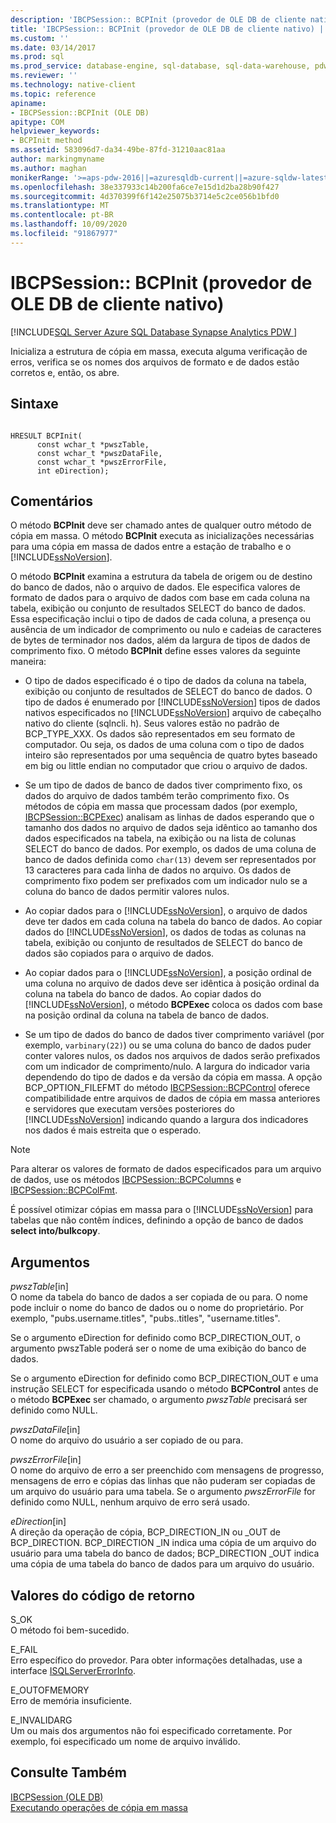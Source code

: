 ```yaml
---
description: 'IBCPSession:: BCPInit (provedor de OLE DB de cliente nativo)'
title: 'IBCPSession:: BCPInit (provedor de OLE DB de cliente nativo) | Microsoft Docs'
ms.custom: ''
ms.date: 03/14/2017
ms.prod: sql
ms.prod_service: database-engine, sql-database, sql-data-warehouse, pdw
ms.reviewer: ''
ms.technology: native-client
ms.topic: reference
apiname:
- IBCPSession::BCPInit (OLE DB)
apitype: COM
helpviewer_keywords:
- BCPInit method
ms.assetid: 583096d7-da34-49be-87fd-31210aac81aa
author: markingmyname
ms.author: maghan
monikerRange: '>=aps-pdw-2016||=azuresqldb-current||=azure-sqldw-latest||>=sql-server-2016||=sqlallproducts-allversions||>=sql-server-linux-2017||=azuresqldb-mi-current'
ms.openlocfilehash: 38e337933c14b200fa6ce7e15d1d2ba28b90f427
ms.sourcegitcommit: 4d370399f6f142e25075b3714e5c2ce056b1bfd0
ms.translationtype: MT
ms.contentlocale: pt-BR
ms.lasthandoff: 10/09/2020
ms.locfileid: "91867977"
---
```

# <a name="ibcpsessionbcpinit-native-client-ole-db-provider"></a>IBCPSession:: BCPInit (provedor de OLE DB de cliente nativo)
[!INCLUDE[SQL Server Azure SQL Database Synapse Analytics PDW ](../../includes/applies-to-version/sql-asdb-asdbmi-asa-pdw.md)]

  Inicializa a estrutura de cópia em massa, executa alguma verificação de erros, verifica se os nomes dos arquivos de formato e de dados estão corretos e, então, os abre.  
  
## <a name="syntax"></a>Sintaxe  
  
```  
  
HRESULT BCPInit(   
      const wchar_t *pwszTable,  
      const wchar_t *pwszDataFile,  
      const wchar_t *pwszErrorFile,  
      int eDirection);  
```  
  
## <a name="remarks"></a>Comentários  
 O método **BCPInit** deve ser chamado antes de qualquer outro método de cópia em massa. O método **BCPInit** executa as inicializações necessárias para uma cópia em massa de dados entre a estação de trabalho e o [!INCLUDE[ssNoVersion](../../includes/ssnoversion-md.md)].  
  
 O método **BCPInit** examina a estrutura da tabela de origem ou de destino do banco de dados, não o arquivo de dados. Ele especifica valores de formato de dados para o arquivo de dados com base em cada coluna na tabela, exibição ou conjunto de resultados SELECT do banco de dados. Essa especificação inclui o tipo de dados de cada coluna, a presença ou ausência de um indicador de comprimento ou nulo e cadeias de caracteres de bytes de terminador nos dados, além da largura de tipos de dados de comprimento fixo. O método **BCPInit** define esses valores da seguinte maneira:  
  
-   O tipo de dados especificado é o tipo de dados da coluna na tabela, exibição ou conjunto de resultados de SELECT do banco de dados. O tipo de dados é enumerado por [!INCLUDE[ssNoVersion](../../includes/ssnoversion-md.md)] tipos de dados nativos especificados no [!INCLUDE[ssNoVersion](../../includes/ssnoversion-md.md)] arquivo de cabeçalho nativo do cliente (sqlncli. h). Seus valores estão no padrão de BCP_TYPE_XXX. Os dados são representados em seu formato de computador. Ou seja, os dados de uma coluna com o tipo de dados inteiro são representados por uma sequência de quatro bytes baseado em big ou little endian no computador que criou o arquivo de dados.  
  
-   Se um tipo de dados de banco de dados tiver comprimento fixo, os dados do arquivo de dados também terão comprimento fixo. Os métodos de cópia em massa que processam dados (por exemplo, [IBCPSession::BCPExec](../../relational-databases/native-client-ole-db-interfaces/ibcpsession-bcpexec-ole-db.md)) analisam as linhas de dados esperando que o tamanho dos dados no arquivo de dados seja idêntico ao tamanho dos dados especificados na tabela, na exibição ou na lista de colunas SELECT do banco de dados. Por exemplo, os dados de uma coluna de banco de dados definida como `char(13)` devem ser representados por 13 caracteres para cada linha de dados no arquivo. Os dados de comprimento fixo podem ser prefixados com um indicador nulo se a coluna do banco de dados permitir valores nulos.  
  
-   Ao copiar dados para o [!INCLUDE[ssNoVersion](../../includes/ssnoversion-md.md)], o arquivo de dados deve ter dados em cada coluna na tabela do banco de dados. Ao copiar dados do [!INCLUDE[ssNoVersion](../../includes/ssnoversion-md.md)], os dados de todas as colunas na tabela, exibição ou conjunto de resultados de SELECT do banco de dados são copiados para o arquivo de dados.  
  
-   Ao copiar dados para o [!INCLUDE[ssNoVersion](../../includes/ssnoversion-md.md)], a posição ordinal de uma coluna no arquivo de dados deve ser idêntica à posição ordinal da coluna na tabela do banco de dados. Ao copiar dados do [!INCLUDE[ssNoVersion](../../includes/ssnoversion-md.md)], o método **BCPExec** coloca os dados com base na posição ordinal da coluna na tabela de banco de dados.  
  
-   Se um tipo de dados do banco de dados tiver comprimento variável (por exemplo, `varbinary(22)`) ou se uma coluna do banco de dados puder conter valores nulos, os dados nos arquivos de dados serão prefixados com um indicador de comprimento/nulo. A largura do indicador varia dependendo do tipo de dados e da versão da cópia em massa. A opção BCP_OPTION_FILEFMT do método [IBCPSession::BCPControl](../../relational-databases/native-client-ole-db-interfaces/ibcpsession-bcpcontrol-ole-db.md) oferece compatibilidade entre arquivos de dados de cópia em massa anteriores e servidores que executam versões posteriores do [!INCLUDE[ssNoVersion](../../includes/ssnoversion-md.md)] indicando quando a largura dos indicadores nos dados é mais estreita que o esperado.  
  
> [!NOTE]  
>  Para alterar os valores de formato de dados especificados para um arquivo de dados, use os métodos [IBCPSession::BCPColumns](../../relational-databases/native-client-ole-db-interfaces/ibcpsession-bcpcolumns-ole-db.md) e [IBCPSession::BCPColFmt](../../relational-databases/native-client-ole-db-interfaces/ibcpsession-bcpcolfmt-ole-db.md).  
  
 É possível otimizar cópias em massa para o [!INCLUDE[ssNoVersion](../../includes/ssnoversion-md.md)] para tabelas que não contêm índices, definindo a opção de banco de dados **select into/bulkcopy**.  
  
## <a name="arguments"></a>Argumentos  
 *pwszTable*[in]  
 O nome da tabela do banco de dados a ser copiada de ou para. O nome pode incluir o nome do banco de dados ou o nome do proprietário. Por exemplo, "pubs.username.titles", "pubs..titles", "username.titles".  
  
 Se o argumento eDirection for definido como BCP_DIRECTION_OUT, o argumento pwszTable poderá ser o nome de uma exibição do banco de dados.  
  
 Se o argumento eDirection for definido como BCP_DIRECTION_OUT e uma instrução SELECT for especificada usando o método **BCPControl** antes de o método **BCPExec** ser chamado, o argumento *pwszTable* precisará ser definido como NULL.  
  
 *pwszDataFile*[in]  
 O nome do arquivo do usuário a ser copiado de ou para.  
  
 *pwszErrorFile*[in]  
 O nome do arquivo de erro a ser preenchido com mensagens de progresso, mensagens de erro e cópias das linhas que não puderam ser copiadas de um arquivo do usuário para uma tabela. Se o argumento *pwszErrorFile* for definido como NULL, nenhum arquivo de erro será usado.  
  
 *eDirection*[in]  
 A direção da operação de cópia, BCP_DIRECTION_IN ou _OUT de BCP_DIRECTION. BCP_DIRECTION _IN indica uma cópia de um arquivo do usuário para uma tabela do banco de dados; BCP_DIRECTION _OUT indica uma cópia de uma tabela do banco de dados para um arquivo do usuário.  
  
## <a name="return-code-values"></a>Valores do código de retorno  
 S_OK  
 O método foi bem-sucedido.  
  
 E_FAIL  
 Erro específico do provedor. Para obter informações detalhadas, use a interface [ISQLServerErrorInfo](../../connect/oledb/ole-db-interfaces/isqlservererrorinfo-geterrorinfo-ole-db.md?view=sql-server-ver15).  
  
 E_OUTOFMEMORY  
 Erro de memória insuficiente.  
  
 E_INVALIDARG  
 Um ou mais dos argumentos não foi especificado corretamente. Por exemplo, foi especificado um nome de arquivo inválido.  
  
## <a name="see-also"></a>Consulte Também  
 [IBCPSession &#40;OLE DB&#41;](../../relational-databases/native-client-ole-db-interfaces/ibcpsession-ole-db.md)   
 [Executando operações de cópia em massa](../../relational-databases/native-client/features/performing-bulk-copy-operations.md)  
  
